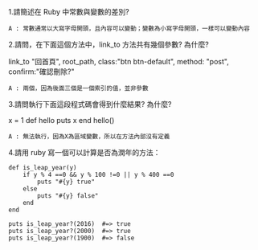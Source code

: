 1.請簡述在 Ruby 中常數與變數的差別?
```
A : 常數通常以大寫字母開頭，且內容可以變動；變數為小寫字母開頭，一樣可以變動內容
```
2.請問，在下面這個方法中，link_to 方法共有幾個參數? 為什麼?

link_to "回首頁", root_path, class:"btn btn-default", method: "post", confirm:"確認刪除?"
```
A : 兩個，因為後面三個是一個索引的值，並非參數
```
3.請問執行下面這段程式碼會得到什麼結果? 為什麼?

x = 1
def hello
  puts x
end
hello()
```
A : 無法執行，因為X為區域變數，所以在方法內部沒有定義
```
4.請用 ruby 寫一個可以計算是否為潤年的方法：
```
def is_leap_year(y)
    if y % 4 ==0 && y % 100 !=0 || y % 400 ==0 
        puts "#{y} true"
    else
        puts "#{y} false"
    end
end

puts is_leap_year?(2016)  #=> true
puts is_leap_year?(2000)  #=> true
puts is_leap_year?(1900)  #=> false
```
